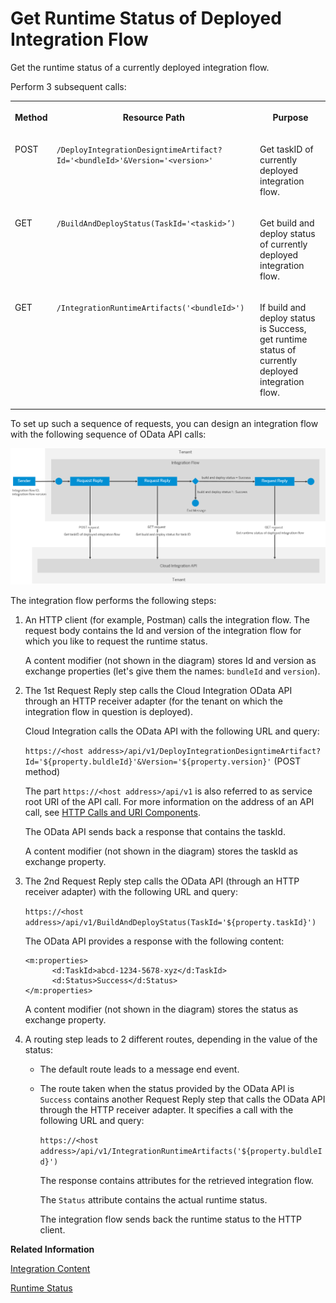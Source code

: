 <!-- loio49c733687c80415aa5b67d58cda99dbf -->

# Get Runtime Status of Deployed Integration Flow

Get the runtime status of a currently deployed integration flow.

Perform 3 subsequent calls:


<table>
<tr>
<th valign="top">

Method



</th>
<th valign="top">

Resource Path



</th>
<th valign="top">

Purpose



</th>
</tr>
<tr>
<td valign="top">

POST



</td>
<td valign="top">

 `/DeployIntegrationDesigntimeArtifact?Id='<bundleId>'&Version='<version>'` 



</td>
<td valign="top">

Get taskID of currently deployed integration flow.



</td>
</tr>
<tr>
<td valign="top">

GET



</td>
<td valign="top">

 `/BuildAndDeployStatus(TaskId='<taskid>’)` 



</td>
<td valign="top">

Get build and deploy status of currently deployed integration flow.



</td>
</tr>
<tr>
<td valign="top">

GET



</td>
<td valign="top">

 `/IntegrationRuntimeArtifacts('<bundleId>')` 



</td>
<td valign="top">

If build and deploy status is Success, get runtime status of currently deployed integration flow.



</td>
</tr>
</table>

To set up such a sequence of requests, you can design an integration flow with the following sequence of OData API calls:

 ![](images/Get_Runtime_Status_of_Deployed_Integration_Flow_0e404a3.png) 

The integration flow performs the following steps:

1.  An HTTP client \(for example, Postman\) calls the integration flow. The request body contains the Id and version of the integration flow for which you like to request the runtime status.

    A content modifier \(not shown in the diagram\) stores Id and version as exchange properties \(let's give them the names: `bundleId` and `version`\).

2.  The 1st Request Reply step calls the Cloud Integration OData API through an HTTP receiver adapter \(for the tenant on which the integration flow in question is deployed\).

    Cloud Integration calls the OData API with the following URL and query:

    `https://<host address>/api/v1/DeployIntegrationDesigntimeArtifact?Id='${property.buldleId}'&Version='${property.version}'` \(POST method\)

    The part `https://<host address>/api/v1` is also referred to as service root URI of the API call. For more information on the address of an API call, see [HTTP Calls and URI Components](http-calls-and-uri-components-ca75e12.md).

    The OData API sends back a response that contains the taskId.

    A content modifier \(not shown in the diagram\) stores the taskId as exchange property.

3.  The 2nd Request Reply step calls the OData API \(through an HTTP receiver adapter\) with the following URL and query:

    `https://<host address>/api/v1/BuildAndDeployStatus(TaskId='${property.taskId}')`

    The OData API provides a response with the following content:

    ```
    <m:properties>
          <d:TaskId>abcd-1234-5678-xyz</d:TaskId>
          <d:Status>Success</d:Status>
    </m:properties>
    ```

    A content modifier \(not shown in the diagram\) stores the status as exchange property.

4.  A routing step leads to 2 different routes, depending in the value of the status:

    -   The default route leads to a message end event.

    -   The route taken when the status provided by the OData API is `Success` contains another Request Reply step that calls the OData API through the HTTP receiver adapter. It specifies a call with the following URL and query:

        `https://<host address>/api/v1/IntegrationRuntimeArtifacts('${property.buldleId}')`

        The response contains attributes for the retrieved integration flow.

        The `Status` attribute contains the actual runtime status.

        The integration flow sends back the runtime status to the HTTP client.



**Related Information**  


[Integration Content](integration-content-d1679a8.md "Manage integration artifacts for your tenant.")

[Runtime Status](runtime-status-c14a7b1.md "Indicates if a deployed artifact is ready to operate.")


